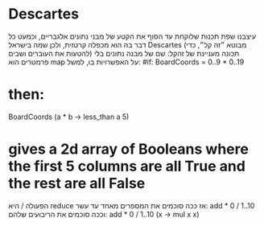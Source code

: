 # Descartes
עיצבנו שפת תכנות שלוקחת עד הסוף את הקטע של מבני נתונים אלגבריים, וכמעט כל דבר בה הוא מכפלה קרטזית, ולכן שמה בישראל Descartes (מבוטא ״זה קל״, כדי להטעות את העוברים ושבים)
תכונה מעניינת של זהקל: שם של מבנה נתונים בלי פרמטרים הוא map על האפשרויות בו, למשל:
#if:
BoardCoords = 0..9 * 0..19
# then:
BoardCoords (a * b -> less_than a 5)
# gives a 2d array of Booleans where the first 5 columns are all True and the rest are all False
הפעולה / היא reduce
אז ככה סוכמים את המספרים מאחד עד עשר:
add * 0 / 1..10
וככה סוכמים את הריבועים שלהם:
add * 0 / 1..10 (x -> mul x x)



